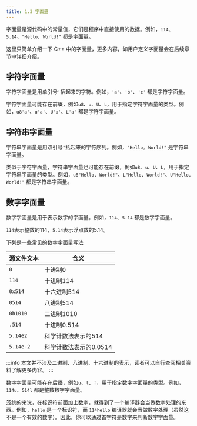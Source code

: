 ```yaml
---
title: 1.3 字面量
---
```


字面量是源代码中的常量值，它们是程序中直接使用的数据。例如，`114`、`5.14`、`"Hello, World!"` 都是字面量。

这里只简单介绍一下 C++ 中的字面量，更多内容，如用户定义字面量会在后续章节中详细介绍。

## 字符字面量

字符字面量是用单引号`'`括起来的字符。例如，`'a'`、`'b'`、`'c'` 都是字符字面量。

字符字面量可能存在前缀，例如`u8`、`u`、`U`、`L`，用于指定字符字面量的类型。例如，`u8'a'`、`u'a'`、`U'a'`、`L'a'` 都是字符字面量。

## 字符串字面量

字符串字面量是用双引号`"`括起来的字符序列。例如，`"Hello, World!"` 是字符串字面量。

类似于字符字面量，字符串字面量也可能存在前缀，例如`u8`、`u`、`U`、`L`，用于指定字符串字面量的类型。例如，`u8"Hello, World!"`、`L"Hello, World!"`、`U"Hello, World!"` 都是字符串字面量。

## 数字字面量

数字字面量是用于表示数字的字面量。例如，`114`、`5.14` 都是数字字面量。

`114`表示整数的114，`5.14`表示浮点数的5.14。

下列是一些常见的数字字面量写法

| 源文件文本 | 含义                   |
| ---------- | ---------------------- |
| `0`        | 十进制0                |
| `114`      | 十进制114              |
| `0x514`    | 十六进制514            |
| `0514`     | 八进制514              |
| `0b1010`   | 二进制1010             |
| `.514`     | 十进制0.514            |
| `5.14e2`   | 科学计数法表示的514    |
| `5.14e-2`  | 科学计数法表示的0.0514 |

:::info
本文并不涉及二进制、八进制、十六进制的表示，读者可以自行查阅相关资料了解更多内容。
:::

数字字面量可能存在后缀，例如`u`、`l`、`f`，用于指定数字字面量的类型。例如，`114u`、`514l` 都是整数数字字面量。 

笼统的来说，在标识符前面加上数字，就得到了一个编译器会当做数字处理的东西。例如，`hello` 是一个标识符，而 `114hello` 编译器就会当做数字处理（虽然这不是一个有效的数字）。因此，你可以通过首字符是数字来判断数字字面量。
